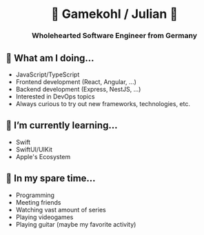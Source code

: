 <h1 align="center">👋 Gamekohl / Julian 👋</h1>

<h3 align="center">Wholehearted Software Engineer from Germany</h3>

## 💬 What am I doing...
- JavaScript/TypeScript
- Frontend development (React, Angular, ...)
- Backend development (Express, NestJS, ...)
- Interested in DevOps topics
- Always curious to try out new frameworks, technologies, etc.

## 🌱 I’m currently learning...
- Swift
- SwiftUI/UIKit
- Apple's Ecosystem

## 📅 In my spare time...
- Programming
- Meeting friends
- Watching vast amount of series
- Playing videogames
- Playing guitar (maybe my favorite activity)

<!--
**Gamekohl/gamekohl** is a ✨ _special_ ✨ repository because its `README.md` (this file) appears on your GitHub profile.

Here are some ideas to get you started:

- 🔭 I’m currently working on ...
- 🌱 I’m currently learning ...
- 👯 I’m looking to collaborate on ...
- 🤔 I’m looking for help with ...
- 💬 Ask me about ...
- 📫 How to reach me: ...
- ⚡ Fun fact: ...
-->
